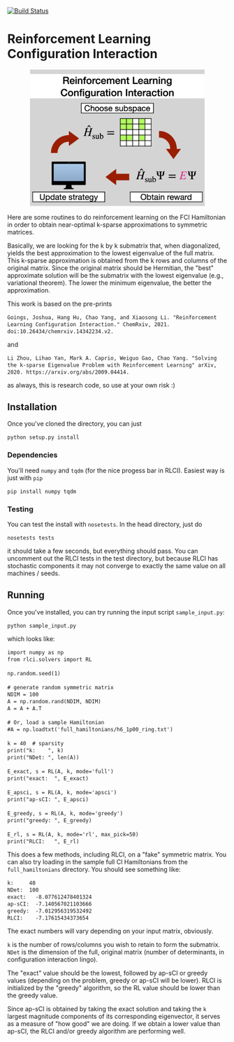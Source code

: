 [![Build Status](https://travis-ci.com/jjgoings/rlci.svg?branch=master)](https://travis-ci.com/jjgoings/rlci) 

# Reinforcement Learning Configuration Interaction

<p align="center">
<img src="/assets/rlci.png" width="400">
</p>

Here are some routines to do reinforcement learning on the FCI Hamiltonian in 
order to obtain near-optimal k-sparse approximations to symmetric matrices.

Basically, we are looking for the k by k submatrix that, when diagonalized, 
yields the best approximation to the lowest eigenvalue of the full matrix. This 
k-sparse approximation is obtained from the k rows and columns of the original
matrix. Since the original matrix should be Hermitian, the "best" approximate 
solution will be the submatrix with the lowest eigenvalue (e.g., variational 
theorem). The lower the minimum eigenvalue, the better the approximation.

This work is based on the pre-prints

```
Goings, Joshua, Hang Hu, Chao Yang, and Xiaosong Li. "Reinforcement Learning Configuration Interaction." ChemRxiv, 2021. doi:10.26434/chemrxiv.14342234.v2. 
```

and

```
Li Zhou, Lihao Yan, Mark A. Caprio, Weiguo Gao, Chao Yang. "Solving the k-sparse Eigenvalue Problem with Reinforcement Learning" arXiv, 2020. https://arxiv.org/abs/2009.04414.
```

as always, this is research code, so use at your own risk :)

## Installation

Once you've cloned the directory, you can just

```
python setup.py install
```

### Dependencies
You'll need `numpy` and `tqdm` (for the nice progess bar in RLCI). Easiest way is just with `pip` 

```
pip install numpy tqdm
```

### Testing
You can test the install with `nosetests`. In the head directory, just do

```
nosetests tests
```

it should take a few seconds, but everything should pass. You can uncomment out
the RLCI tests in the test directory, but because RLCI has stochastic components
it may not converge to exactly the same value on all machines / seeds.

## Running
Once you've installed, you can try running the input script `sample_input.py`:

```
python sample_input.py
```

which looks like:

```
import numpy as np
from rlci.solvers import RL

np.random.seed(1)

# generate random symmetric matrix
NDIM = 100
A = np.random.rand(NDIM, NDIM)
A = A + A.T

# Or, load a sample Hamiltonian
#A = np.loadtxt('full_hamiltonians/h6_1p00_ring.txt')

k = 40  # sparsity
print("k:    ", k)
print("NDet: ", len(A))

E_exact, s = RL(A, k, mode='full')
print("exact:  ", E_exact)

E_apsci, s = RL(A, k, mode='apsci')
print("ap-sCI: ", E_apsci)

E_greedy, s = RL(A, k, mode='greedy')
print("greedy: ", E_greedy)

E_rl, s = RL(A, k, mode='rl', max_pick=50)
print("RLCI:   ", E_rl)
```

This does a few methods, including RLCI, on a "fake" symmetric matrix. You can
also try loading in the sample full CI Hamiltonians from the `full_hamiltonians`
directory. You should see something like:

```
k:     40
NDet:  100
exact:   -8.077612478401324
ap-sCI:  -7.140567021103666
greedy:  -7.012956319532492
RLCI:    -7.17615434373654
```

The exact numbers will vary depending on your input matrix, obviously. 

`k` is the number of rows/columns you wish to retain to form the submatrix. 
`NDet` is the dimension of the full, original matrix (number of determinants, in
configuration interaction lingo).

The "exact" value should be the lowest, followed by ap-sCI or greedy values
(depending on the problem, greedy or ap-sCI will be lower). RLCI is initialized 
by the "greedy" algorithm, so the RL value should be lower than the greedy value.

Since ap-sCI is obtained by taking the exact solution and taking the `k` largest
magnitude components of its corresponding eigenvector, it serves as a measure of
"how good" we are doing. If we obtain a lower value than ap-sCI, the RLCI and/or
greedy algorithm are performing well.

